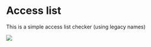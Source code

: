 Access list
===

This is a simple access list checker (using legacy names)

![](http://sakarias.eu/u/20150129165424.png)